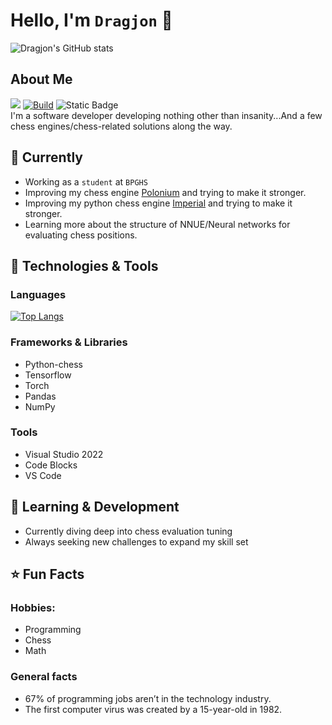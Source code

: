 # Hello, I'm ```Dragjon``` 👋
![Dragjon's GitHub stats](https://github-readme-stats.vercel.app/api?username=Dragjon&show_icons=true&theme=github_dark)
## About Me
![](https://komarev.com/ghpvc/?username=Dragjon) [![Build](https://img.shields.io/badge/Build-Passing-brightgreen)](https://github.com/Dragjon) ![Static Badge](https://img.shields.io/badge/Brain-Damaged-red)<br>
I'm a software developer developing nothing other than insanity...And a few chess engines/chess-related solutions along the way. 
## 💼 Currently
- Working as a ```student``` at ```BPGHS```
- Improving my chess engine <a href="https://github.com/Dragjon/Polonium">Polonium</a> and trying to make it stronger.
- Improving my python chess engine <a href="https://github.com/Dragjon/Imperial">Imperial</a> and trying to make it stronger.
- Learning more about the structure of NNUE/Neural networks for evaluating chess positions.

## 🔧 Technologies & Tools

### **Languages**
[![Top Langs](https://github-readme-stats.vercel.app/api/top-langs/?username=Dragjon&layout=pie&theme=github_dark&size_weight=0.4&count_weight=0.6)](https://github.com/Dragjon/github-readme-stats)

### **Frameworks & Libraries**
- Python-chess
- Tensorflow
- Torch
- Pandas
- NumPy

### **Tools**
- Visual Studio 2022
- Code Blocks
- VS Code

## 🌱 Learning & Development
- Currently diving deep into chess evaluation tuning
- Always seeking new challenges to expand my skill set

## ⭐ Fun Facts
### **Hobbies**: 
- Programming
- Chess
- Math

### **General facts**
- 67% of programming jobs aren’t in the technology industry.
- The first computer virus was created by a 15-year-old in 1982.
